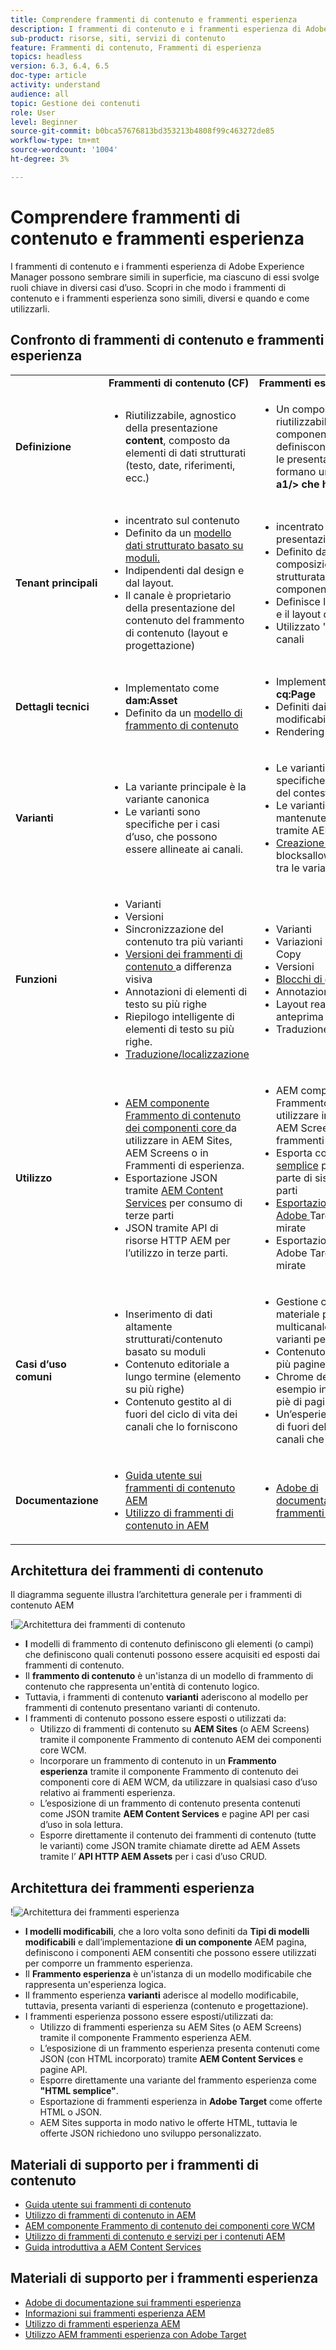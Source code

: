 ```yaml
---
title: Comprendere frammenti di contenuto e frammenti esperienza
description: I frammenti di contenuto e i frammenti esperienza di Adobe Experience Manager possono sembrare simili in superficie, ma ciascuno di essi svolge ruoli chiave in diversi casi d’uso. Scopri in che modo i frammenti di contenuto e i frammenti esperienza sono simili, diversi e quando e come utilizzarli.
sub-product: risorse, siti, servizi di contenuto
feature: Frammenti di contenuto, Frammenti di esperienza
topics: headless
version: 6.3, 6.4, 6.5
doc-type: article
activity: understand
audience: all
topic: Gestione dei contenuti
role: User
level: Beginner
source-git-commit: b0bca57676813bd353213b4808f99c463272de85
workflow-type: tm+mt
source-wordcount: '1004'
ht-degree: 3%

---
```



# Comprendere frammenti di contenuto e frammenti esperienza

I frammenti di contenuto e i frammenti esperienza di Adobe Experience Manager possono sembrare simili in superficie, ma ciascuno di essi svolge ruoli chiave in diversi casi d’uso. Scopri in che modo i frammenti di contenuto e i frammenti esperienza sono simili, diversi e quando e come utilizzarli.

## Confronto di frammenti di contenuto e frammenti esperienza

<table>
<tbody><tr><td><strong> </strong></td>
<td><strong>Frammenti di contenuto (CF)</strong></td>
<td><strong>Frammenti esperienza (XF)</strong></td>
</tr><tr><td><strong>Definizione</strong></td>
<td><ul>
<li>Riutilizzabile, agnostico della presentazione <strong>content</strong>, composto da elementi di dati strutturati (testo, date, riferimenti, ecc.)</li>
</ul>
</td>
<td><ul>
<li>Un composito riutilizzabile di uno o più componenti AEM che definiscono i contenuti e le presentazioni che formano un'esperienza <strong>a1/&gt; che ha senso per sé</strong></li>
</ul>
</td>
</tr><tr><td><strong>Tenant principali</strong></td>
<td><ul>
<li>incentrato sul contenuto</li>
<li>Definito da un <a href="https://helpx.adobe.com/experience-manager/6-5/assets/using/content-fragments-models.html" target="_blank">modello dati strutturato basato su moduli.</a></li>
<li>Indipendenti dal design e dal layout.</li>
<li>Il canale è proprietario della presentazione del contenuto del frammento di contenuto (layout e progettazione)</li>
</ul>
</td>
<td><ul>
<li>incentrato sulla presentazione</li>
<li>Definito da una composizione non strutturata dei componenti AEM</li>
<li>Definisce la progettazione e il layout del contenuto</li>
<li>Utilizzato "così com'è" nei canali</li>
</ul>
</td>
</tr><tr><td><strong>Dettagli tecnici</strong></td>
<td><ul>
<li>Implementato come <strong>dam:Asset</strong></li>
<li>Definito da un <a href="https://helpx.adobe.com/experience-manager/6-5/assets/using/content-fragments-models.html" target="_blank">modello di frammento di contenuto</a></li>
</ul>
</td>
<td><ul>
<li>Implementato come <strong>cq:Page</strong></li>
<li>Definiti dai modelli modificabili</li>
<li>Rendering HTML nativo</li>
</ul>
</td>
</tr><tr><td><strong>Varianti</strong></td>
<td><ul>
<li>La variante principale è la variante canonica</li>
<li>Le varianti sono specifiche per i casi d’uso, che possono essere allineate ai canali.</li>
</ul>
</td>
<td><ul>
<li>Le varianti sono specifiche del canale o del contesto</li>
<li>Le varianti vengono mantenute sincronizzate tramite AEM Live Copy</li>
<li><a href="https://helpx.adobe.com/experience-manager/6-5/sites/authoring/using/experience-fragments.html#BuildingBlocks" target="_blank">Creazione di contenuti </a> blocksallow riutilizzabili tra le varianti</li>
</ul>
</td>
</tr><tr><td><strong>Funzioni</strong></td>
<td><ul>
<li>Varianti</li>
<li>Versioni</li>
<li><a href="https://helpx.adobe.com/experience-manager/6-5/assets/using/content-fragments-variations.html#SynchronizingwithMaster" target="_blank"></a> Sincronizzazione del contenuto tra più varianti</li>
<li><a href="https://helpx.adobe.com/experience-manager/6-5/assets/using/content-fragments-managing.html#ComparingFragmentVersions" target="_blank">Versioni dei frammenti di contenuto </a> a differenza visiva</li>
<li><a href="https://helpx.adobe.com/experience-manager/6-5/assets/using/content-fragments-variations.html#AnnotatingaContentFragment" target="_blank"></a> Annotazioni di elementi di testo su più righe</li>
<li>Riepilogo intelligente <a href="https://helpx.adobe.com/experience-manager/6-5/assets/using/content-fragments-variations.html#SummarizingText" target="_blank"></a> di elementi di testo su più righe.</li>
<li><a href="https://helpx.adobe.com/experience-manager/6-5/assets/using/creating-translation-projects-for-content-fragments.html" target="_blank">Traduzione/localizzazione</a></li>
</ul>
</td>
<td><ul>
<li>Varianti</li>
<li>Variazioni come Live Copy</li>
<li>Versioni</li>
<li><a href="https://helpx.adobe.com/experience-manager/6-5/sites/authoring/using/experience-fragments.html#BuildingBlocks" target="_blank">Blocchi di generazione</a></li>
<li>Annotazioni</li>
<li>Layout reattivo e anteprima</li>
<li>Traduzione/localizzazione</li>
</ul>
</td>
</tr><tr><td><strong>Utilizzo</strong></td>
<td><ul>
<li><a href="https://docs.adobe.com/content/help/en/experience-manager-core-components/using/components/content-fragment-component.html" target="_blank">AEM componente Frammento di contenuto dei componenti core </a> da utilizzare in AEM Sites, AEM Screens o in Frammenti di esperienza.</li>
<li>Esportazione JSON tramite <a href="https://helpx.adobe.com/experience-manager/kt/sites/using/content-services-tutorial-use.html" target="_blank">AEM Content Services</a> per consumo di terze parti</li>
<li>JSON tramite API di risorse HTTP AEM per l’utilizzo in terze parti.</li>
</ul>
</td>
<td><ul>
<li>AEM componente Frammento esperienza da utilizzare in AEM Sites, AEM Screens o altri frammenti esperienza.</li>
<li>Esporta come <a href="https://helpx.adobe.com/experience-manager/6-5/sites/authoring/using/experience-fragments.html#ThePlainHTMLRendition" target="_blank">HTML semplice</a> per l'utilizzo da parte di sistemi di terze parti</li>
<li><a href="https://helpx.adobe.com/it/experience-manager/6-5/sites/administering/using/experience-fragments-target.html" target="_blank">Esportazione HTML in Adobe </a> Target per offerte mirate</li>
<li>Esportazione JSON in Adobe Target per offerte mirate</li>
</ul>
</td>
</tr><tr><td><strong>Casi d’uso comuni</strong></td>
<td><ul>
<li>Inserimento di dati altamente strutturati/contenuto basato su moduli</li>
<li>Contenuto editoriale a lungo termine (elemento su più righe)</li>
<li>Contenuto gestito al di fuori del ciclo di vita dei canali che lo forniscono</li>
</ul>
</td>
<td><ul>
<li>Gestione centralizzata di materiale promozionale multicanale utilizzando varianti per canale.</li>
<li>Contenuto riutilizzato su più pagine in un sito Web.</li>
<li>Chrome del sito Web (ad esempio intestazione e piè di pagina)</li>
<li>Un’esperienza gestita al di fuori del ciclo di vita dei canali che la forniscono</li>
</ul>
</td>
</tr><tr><td><strong>Documentazione</strong></td>
<td><ul>
<li><a href="https://helpx.adobe.com/experience-manager/6-5/assets/user-guide.html?topic=/experience-manager/6-5/assets/morehelp/content-fragments.ug.js" target="_blank">Guida utente sui frammenti di contenuto AEM</a></li>
<li><a href="https://helpx.adobe.com/experience-manager/kt/sites/using/content-fragments-feature-video-use.html" target="_blank">Utilizzo di frammenti di contenuto in AEM</a></li>
</ul>
</td>
<td><ul>
<li><a href="https://helpx.adobe.com/experience-manager/6-5/sites/authoring/using/experience-fragments.html" target="_blank">Adobe di documentazione sui frammenti esperienza</a></li>
</ul>
</td>
</tr></tbody></table>

## Architettura dei frammenti di contenuto

Il diagramma seguente illustra l’architettura generale per i frammenti di contenuto AEM

!![Architettura dei frammenti di contenuto](./assets/content-fragments-architecture.png)

+ **I** modelli di frammento di contenuto definiscono gli elementi (o campi) che definiscono quali contenuti possono essere acquisiti ed esposti dai frammenti di contenuto.
+ Il **frammento di contenuto** è un&#39;istanza di un modello di frammento di contenuto che rappresenta un&#39;entità di contenuto logico.
+ Tuttavia, i frammenti di contenuto **varianti** aderiscono al modello per frammenti di contenuto presentano varianti di contenuto.
+ I frammenti di contenuto possono essere esposti o utilizzati da:
   + Utilizzo di frammenti di contenuto su **AEM Sites** (o AEM Screens) tramite il componente Frammento di contenuto AEM dei componenti core WCM.
   + Incorporare un frammento di contenuto in un **Frammento esperienza** tramite il componente Frammento di contenuto dei componenti core di AEM WCM, da utilizzare in qualsiasi caso d’uso relativo ai frammenti esperienza.
   + L’esposizione di un frammento di contenuto presenta contenuti come JSON tramite **AEM Content Services** e pagine API per casi d’uso in sola lettura.
   + Esporre direttamente il contenuto dei frammenti di contenuto (tutte le varianti) come JSON tramite chiamate dirette ad AEM Assets tramite l’ **API HTTP AEM Assets** per i casi d’uso CRUD.

## Architettura dei frammenti esperienza

!![Architettura dei frammenti esperienza](./assets/experience-fragments-architecture.png)

+ **I modelli modificabili**, che a loro volta sono definiti da  **Tipi di modelli modificabili** e dall’implementazione **di un componente** AEM pagina, definiscono i componenti AEM consentiti che possono essere utilizzati per comporre un frammento esperienza.
+ Il **Frammento esperienza** è un&#39;istanza di un modello modificabile che rappresenta un&#39;esperienza logica.
+ Il frammento esperienza **varianti** aderisce al modello modificabile, tuttavia, presenta varianti di esperienza (contenuto e progettazione).
+ I frammenti esperienza possono essere esposti/utilizzati da:
   + Utilizzo di frammenti esperienza su AEM Sites (o AEM Screens) tramite il componente Frammento esperienza AEM.
   + L’esposizione di un frammento esperienza presenta contenuti come JSON (con HTML incorporato) tramite **AEM Content Services** e pagine API.
   + Esporre direttamente una variante del frammento esperienza come **&quot;HTML semplice&quot;**.
   + Esportazione di frammenti esperienza in **Adobe Target** come offerte HTML o JSON.
   + AEM Sites supporta in modo nativo le offerte HTML, tuttavia le offerte JSON richiedono uno sviluppo personalizzato.

## Materiali di supporto per i frammenti di contenuto

+ [Guida utente sui frammenti di contenuto](https://helpx.adobe.com/experience-manager/6-5/assets/user-guide.html?topic=/experience-manager/6-5/assets/morehelp/content-fragments.ug.js)
+ [Utilizzo di frammenti di contenuto in AEM](https://helpx.adobe.com/experience-manager/kt/sites/using/content-fragments-feature-video-use.html)
+ [AEM componente Frammento di contenuto dei componenti core WCM](https://docs.adobe.com/content/help/en/experience-manager-core-components/using/components/content-fragment-component.html)
+ [Utilizzo di frammenti di contenuto e servizi per i contenuti AEM](https://helpx.adobe.com/experience-manager/kt/sites/using/structured-fragments-content-services-feature-video-use.html)
+ [Guida introduttiva a AEM Content Services](https://helpx.adobe.com/experience-manager/kt/sites/using/content-services-tutorial-use.html)

## Materiali di supporto per i frammenti esperienza

+ [Adobe di documentazione sui frammenti esperienza](https://helpx.adobe.com/experience-manager/6-5/sites/authoring/using/experience-fragments.html)
+ [Informazioni sui frammenti esperienza AEM](https://helpx.adobe.com/experience-manager/kt/sites/using/experience-fragments-feature-video-understand.html)
+ [Utilizzo di frammenti esperienza AEM](https://helpx.adobe.com/experience-manager/kt/sites/using/experience-fragments-feature-video-use.html)
+ [Utilizzo AEM frammenti esperienza con Adobe Target](https://medium.com/adobetech/experience-fragments-and-adobe-target-d8d74381b9b2)
